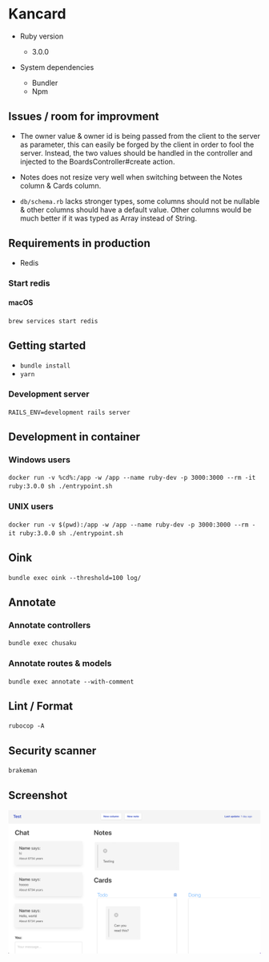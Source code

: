 # Kancard

- Ruby version
  - 3.0.0

- System dependencies
  - Bundler
  - Npm

## Issues / room for improvment

- The owner value & owner id is being passed from the client to the server as parameter, this can easily be forged by the client in order to fool the server. Instead, the two values should be handled in the controller and injected to the BoardsController#create action.

- Notes does not resize very well when switching between the Notes column & Cards column.

- `db/schema.rb` lacks stronger types, some columns should not be nullable & other columns should have a default value. Other columns would be much better if it was typed as Array instead of String.

## Requirements in production

- Redis

### Start redis

#### macOS

`brew services start redis`

## Getting started

- `bundle install`
- `yarn`

### Development server

`RAILS_ENV=development rails server`

## Development in container

### Windows users

`docker run -v %cd%:/app -w /app --name ruby-dev -p 3000:3000 --rm -it ruby:3.0.0 sh ./entrypoint.sh`

### UNIX users

`docker run -v $(pwd):/app -w /app --name ruby-dev -p 3000:3000 --rm -it ruby:3.0.0 sh ./entrypoint.sh`

## Oink

`bundle exec oink --threshold=100 log/`

## Annotate

### Annotate controllers

`bundle exec chusaku`

### Annotate routes & models

`bundle exec annotate --with-comment`

## Lint / Format

`rubocop -A`

## Security scanner

`brakeman`

## Screenshot

![demo v2](media/demo-v2.png)
